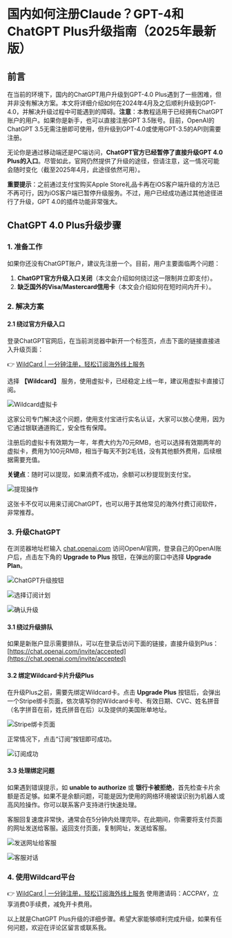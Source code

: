 # 国内如何注册Claude？GPT-4和ChatGPT Plus升级指南（2025年最新版）

## 前言

在当前的环境下，国内的ChatGPT用户升级到GPT-4.0 Plus遇到了一些困难，但并非没有解决方案。本文将详细介绍如何在2024年4月及之后顺利升级到GPT-4.0，并解决升级过程中可能遇到的障碍。**注意**：本教程适用于已经拥有ChatGPT账户的用户。如果你是新手，也可以直接注册GPT 3.5账号。目前，OpenAI的ChatGPT 3.5无需注册即可使用，但升级到GPT-4.0或使用GPT-3.5的API则需要注册。

无论你是通过移动端还是PC端访问，**ChatGPT官方已经暂停了直接升级GPT 4.0 Plus的入口**。尽管如此，官网仍然提供了升级的途径，但请注意，这一情况可能会随时变化（截至2025年4月，此途径依然可用）。

**重要提示**：之前通过支付宝购买Apple Store礼品卡再在iOS客户端升级的方法已不再可行，因为iOS客户端已暂停升级服务。不过，用户已经成功通过其他途径进行了升级，GPT 4.0的插件功能非常强大。

## ChatGPT 4.0 Plus升级步骤

### 1. 准备工作

如果你还没有ChatGPT账户，建议先注册一个。目前，用户主要面临两个问题：

1. **ChatGPT官方升级入口关闭**（本文会介绍如何绕过这一限制并立即支付）。
2. **缺乏国外的Visa/Mastercard信用卡**（本文会介绍如何在短时间内开卡）。

### 2. 解决方案

#### 2.1 绕过官方升级入口

登录ChatGPT官网后，在当前浏览器中新开一个标签页，点击下面的链接直接进入升级页面：

👉 [WildCard | 一分钟注册，轻松订阅海外线上服务](https://bbtdd.com/WildCard)

选择 **【Wildcard】** 服务，使用虚拟卡，已经稳定上线一年，建议用虚拟卡直接订阅。

![Wildcard虚拟卡](https://bbtdd.com/img/3700520229.webp)

这家公司专门解决这个问题，使用支付宝进行实名认证，大家可以放心使用，因为它通过银联通道购汇，安全性有保障。

注册后的虚拟卡有效期为一年，年费大约为70元RMB，也可以选择有效期两年的虚拟卡，费用为100元RMB，相当于每天不到2毛钱，没有其他额外费用，后续根据需要充值。

**关键点**：随时可以提现，如果消费不成功，余额可以秒提现到支付宝。

![提现操作](https://bbtdd.com/img/74224307909.webp)

这张卡不仅可以用来订阅ChatGPT，也可以用于其他常见的海外付费订阅软件，非常推荐。

### 3. 升级ChatGPT

在浏览器地址栏输入 [chat.openai.com](https://chat.openai.com) 访问OpenAI官网，登录自己的OpenAI账户后，点击左下角的 **Upgrade to Plus** 按钮，在弹出的窗口中选择 **Upgrade Plan**。

![ChatGPT升级按钮](https://bbtdd.com/img/217607347320396.webp)

![选择订阅计划](https://bbtdd.com/img/87799478536127.webp)

![确认升级](https://bbtdd.com/img/136688196624747.webp)

#### 3.1 绕过升级排队

如果是新账户显示需要排队，可以在登录后访问下面的链接，直接升级到Plus：[https://chat.openai.com/invite/accepted](https://chat.openai.com/invite/accepted)

#### 3.2 绑定Wildcard卡片升级Plus

在升级Plus之前，需要先绑定Wildcard卡。点击 **Upgrade Plus** 按钮后，会弹出一个Stripe绑卡页面，依次填写你的Wildcard卡号、有效日期、CVC、姓名拼音（名字拼音在前，姓氏拼音在后）以及提供的美国账单地址。

![Stripe绑卡页面](https://bbtdd.com/img/508800752365.webp)

正常情况下，点击“订阅”按钮即可成功。

![订阅成功](https://bbtdd.com/img/06228626782.webp)

#### 3.3 处理绑定问题

如果遇到错误提示，如 **unable to authorize** 或 **银行卡被拒绝**，首先检查卡片余额是否足够。如果不是余额问题，可能是因为使用的网络环境被误识别为机器人或高风险操作。你可以联系客户支持进行快速处理。

客服回复速度非常快，通常会在5分钟内处理完毕。在此期间，你需要将支付页面的网址发送给客服。返回支付页面，复制网址，发送给客服。

![发送网址给客服](https://bbtdd.com/img/0308873519796807.webp)

![客服对话](https://bbtdd.com/img/8945931817.webp)

### 4. 使用Wildcard平台

👉 [WildCard | 一分钟注册，轻松订阅海外线上服务](https://bbtdd.com/WildCard) 使用邀请码：ACCPAY，立享消费0手续费，减免开卡费用。

以上就是ChatGPT Plus升级的详细步骤。希望大家能够顺利完成升级，如果有任何问题，欢迎在评论区留言或联系我。